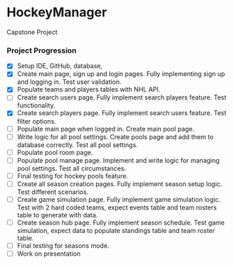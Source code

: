 # HockeyManager
Capstone Project

### Project Progression

- [x] Setup IDE, GitHub, database, 
- [x] Create main page, sign up and login pages. Fully implementing sign up and logging in. Test user validation.
- [x] Populate teams and players tables with NHL API.
- [ ] Create search users page. Fully implement search players feature. Test functionality.
- [x] Create search players page. Fully implement search users feature. Test filter options.
- [ ] Populate main page when logged in. Create main pool page.
- [ ] Write logic for all pool settings. Create pools page and add them to database correctly. Test all pool settings.
- [ ] Populate pool room page.
- [ ] Populate pool manage page. Implement and write logic for managing pool settings. Test all circumstances.
- [ ] Final testing for hockey pools feature.
- [ ] Create all season creation pages. Fully implement season setup logic. Test different scenarios.
- [ ] Create game simulation page. Fully implement game simulation logic. Test with 2 hard coded teams, expect events table and team rosters table to generate with data.
- [ ] Create season hub page. Fully implement season schedule. Test game simulation, expect data to populate standings table and team roster table.
- [ ] Final testing for seasons mode.
- [ ] Work on presentation
